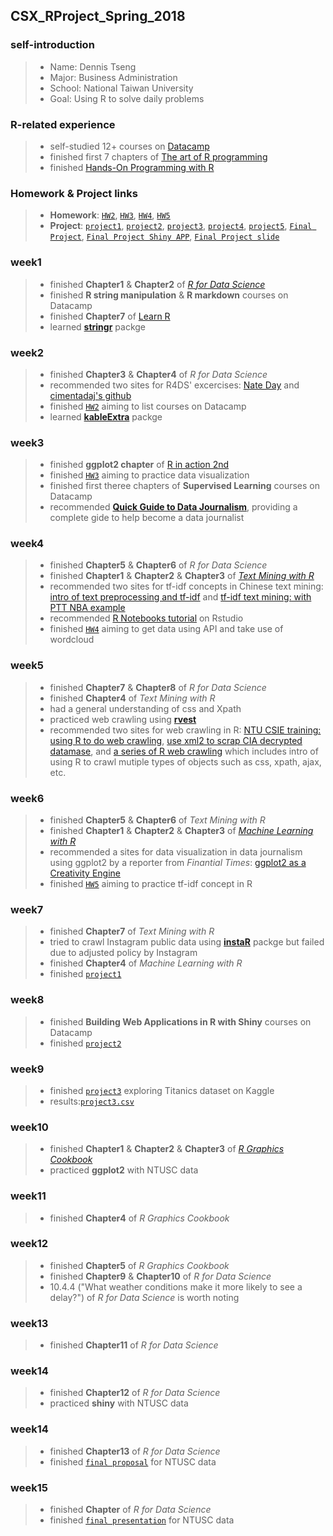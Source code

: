 ## CSX_RProject_Spring_2018
### self-introduction
> * Name: Dennis Tseng
> * Major: Business Administration
> * School: National Taiwan University
> * Goal: Using R to solve daily problems

### R-related experience
> * self-studied 12+ courses on [Datacamp](https://www.datacamp.com)
> * finished first 7 chapters of [The art of R programming](http://diytranscriptomics.com/Reading/files/The%20Art%20of%20R%20Programming.pdf)
> * finished [Hands-On Programming with R](http://shop.oreilly.com/product/0636920028574.do)

### Homework & Project links
> * **Homework**: [`HW2`](https://dennishi0925.github.io/CSX_RProject_Spring_2018/week2/HW2.html), [`HW3`](https://dennishi0925.github.io/CSX_RProject_Spring_2018/week3/HW3.html), [`HW4`](https://dennishi0925.github.io/CSX_RProject_Spring_2018/week4/HW4.html), [`HW5`](https://dennishi0925.github.io/CSX_RProject_Spring_2018/week5/HW5.html)
> * **Project**: [`project1`](
https://dennishi0925.github.io/CSX_RProject_Spring_2018/project1/project01.html), [`project2`](https://docs.google.com/presentation/d/1VWUVwEL3ItNMLSffdv3-53xGA-xP0vYW7hlBx3MF0u8/edit#slide=id.p), [`project3`](https://dennishi0925.github.io/CSX_RProject_Spring_2018/week9/HW9.html), [`project4`](https://dennishi0925.github.io/CSX_RProject_Spring_2018/project4/project04.html), [`project5`](https://dennishi0925.github.io/CSX_RProject_Spring_2018/project5/project05.html), [`Final Project`](https://dennishi0925.github.io/CSX_2018_final/index.html), [`Final Project Shiny APP`](https://dennistseng.shinyapps.io/NTUSCapp/), [`Final Project slide`](https://drive.google.com/file/d/1FJdYLb8Z0pno8GqUE3e79dVPILzaJ0q-/view)

### week1
> * finished **Chapter1** & **Chapter2** of [*R for Data Science*](http://r4ds.had.co.nz)
> * finished **R string manipulation** & **R markdown** courses on Datacamp
> * finished **Chapter7** of [Learn R](http://shop.oreilly.com/product/0636920028352.do)
> * learned [**stringr**](https://www.rdocumentation.org/packages/stringr/versions/1.1.0) packge

### week2
> * finished **Chapter3** & **Chapter4** of *R for Data Science*
> * recommended two sites for R4DS' excercises: [Nate Day](https://www.nateday.me/r4ds_exercises.html) and [cimentadaj's github](https://github.com/cimentadaj/R4DS-Solutions/)
> * finished [`HW2`](https://dennishi0925.github.io/CSX_RProject_Spring_2018/week2/HW2.html) aiming to list courses on Datacamp
> * learned [**kableExtra**](https://www.rdocumentation.org/packages/kableExtra/versions/0.7.0) packge

### week3
> * finished **ggplot2 chapter** of [R in action 2nd](http://kek.ksu.ru/eos/DataMining/1379968983.pdf)
> * finished [`HW3`](https://dennishi0925.github.io/CSX_RProject_Spring_2018/week3/HW3.html) aiming to practice data visualization
> * finished first theree chapters of **Supervised Learning** courses on Datacamp
> * recommended **[Quick Guide to Data Journalism](https://www.datacamp.com/community/blog/data-journalism-guide-tools)**, providing a complete gide to help become a data journalist

### week4
> * finished **Chapter5** & **Chapter6** of *R for Data Science*
> * finished **Chapter1** & **Chapter2** & **Chapter3** of [*Text Mining with R*](https://www.tidytextmining.com/)
> * recommended two sites for tf-idf concepts in Chinese text mining: [intro of text preprocessing and tf-idf](http://www.cc.ntu.edu.tw/chinese/epaper/0031/20141220_3103.html) and [tf-idf text mining: with PTT NBA example](https://medium.com/@danjtchen/tf-idf-%E6%96%87%E5%AD%97%E6%8E%A2%E5%8B%98-%E4%BB%A5nba-ptt%E9%84%89%E6%B0%91%E5%9B%9E%E6%96%87%E7%82%BA%E4%BE%8B-26a898b900be)
> * recommended [R Notebooks tutorial](https://rmarkdown.rstudio.com/r_notebooks.htm) on Rstudio
> * finished [`HW4`](https://dennishi0925.github.io/CSX_RProject_Spring_2018/week4/HW4.html) aiming to get data using API and take use of wordcloud

### week5
> * finished **Chapter7** & **Chapter8** of *R for Data Science*
> * finished **Chapter4** of *Text Mining with R*
> * had a general understanding of css and Xpath
> * practiced web crawling using [**rvest**](https://github.com/hadley/rvest)
> * recommended two sites for web crawling in R: [NTU CSIE training: using R to do web crawling](https://github.com/yaojenkuo/r-crawler), [use xml2 to scrap CIA decrypted datamase](https://rpubs.com/skydome20/R-Note13-Web-Crawler-on-CIA-CREST-by-xml2), and [a series of R web crawling](https://ask.hellobi.com/blog/louwill12/9672) which includes intro of using R to crawl mutiple types of objects such as css, xpath, ajax, etc.

### week6
> * finished **Chapter5** & **Chapter6**  of *Text Mining with R*
> * finished **Chapter1** & **Chapter2** & **Chapter3** of [*Machine Learning with R*](https://the-eye.eu/public/Books/Programming/Machine%20Learning%20with%20R%20-%20Second%20Edition%20%5BeBook%5D.pdf)
> * recommended a sites for data visualization in data journalism using ggplot2 by a reporter from *Finantial Times*: [ggplot2 as a Creativity Engine](http://johnburnmurdoch.github.io/slides/r-ggplot/#/)
> * finished [`HW5`](https://dennishi0925.github.io/CSX_RProject_Spring_2018/week5/HW5.html) aiming to practice tf-idf concept in R

### week7
> * finished **Chapter7**  of *Text Mining with R*
> * tried to crawl Instagram public data using [**instaR**](https://www.rdocumentation.org/packages/instaR/versions/0.2.4) packge but failed due to adjusted policy by Instagram
> * finished **Chapter4** of *Machine Learning with R*
> * finished [`project1`](
https://dennishi0925.github.io/CSX_RProject_Spring_2018/project1/project01.html)

### week8
> * finished **Building Web Applications in R with Shiny** courses on Datacamp
> * finished [`project2`](https://docs.google.com/presentation/d/1VWUVwEL3ItNMLSffdv3-53xGA-xP0vYW7hlBx3MF0u8/edit#slide=id.p)

### week9
> * finished [`project3`](https://dennishi0925.github.io/CSX_RProject_Spring_2018/week9/HW9.html) exploring Titanics dataset on Kaggle
> * results:[`project3.csv`](https://github.com/Dennishi0925/CSX_RProject_Spring_2018/blob/master/week9/titanic_prediction.csv)

### week10
> * finished **Chapter1** & **Chapter2** & **Chapter3** of [*R Graphics Cookbook*](http://www.cookbook-r.com/Graphs/)
> * practiced **ggplot2** with NTUSC data

### week11
> * finished **Chapter4** of *R Graphics Cookbook*

### week12
> * finished **Chapter5** of *R Graphics Cookbook*
> * finished **Chapter9** & **Chapter10** of *R for Data Science*
> * 10.4.4 ("What weather conditions make it more likely to see a delay?") of *R for Data Science* is worth noting

### week13
> * finished **Chapter11** of *R for Data Science*

### week14
> * finished **Chapter12** of *R for Data Science*
> * practiced **shiny** with NTUSC data

### week14
> * finished **Chapter13** of *R for Data Science*
> * finished [`final proposal`](https://drive.google.com/open?id=1wLcZlZeyISDsWmdkr50tT1z5UmRNJx2h)
 for NTUSC data
 
 ### week15
> * finished **Chapter** of *R for Data Science*
> * finished [`final presentation`](https://drive.google.com/open?id=1FJdYLb8Z0pno8GqUE3e79dVPILzaJ0q-)
 for NTUSC data

